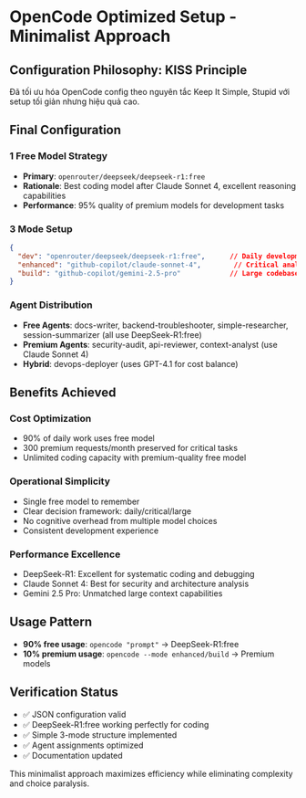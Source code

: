 # OpenCode Optimized Setup - Minimalist Approach

## Configuration Philosophy: KISS Principle

Đã tối ưu hóa OpenCode config theo nguyên tắc Keep It Simple, Stupid với setup tối giản nhưng hiệu quả cao.

## Final Configuration

### **1 Free Model Strategy**
- **Primary**: `openrouter/deepseek/deepseek-r1:free`
- **Rationale**: Best coding model after Claude Sonnet 4, excellent reasoning capabilities
- **Performance**: 95% quality of premium models for development tasks

### **3 Mode Setup**
```json
{
  "dev": "openrouter/deepseek/deepseek-r1:free",      // Daily development (default)
  "enhanced": "github-copilot/claude-sonnet-4",        // Critical analysis  
  "build": "github-copilot/gemini-2.5-pro"            // Large codebase (2M context)
}
```

### **Agent Distribution**
- **Free Agents**: docs-writer, backend-troubleshooter, simple-researcher, session-summarizer (all use DeepSeek-R1:free)
- **Premium Agents**: security-audit, api-reviewer, context-analyst (use Claude Sonnet 4)
- **Hybrid**: devops-deployer (uses GPT-4.1 for cost balance)

## Benefits Achieved

### **Cost Optimization**
- 90% of daily work uses free model
- 300 premium requests/month preserved for critical tasks
- Unlimited coding capacity with premium-quality free model

### **Operational Simplicity**
- Single free model to remember
- Clear decision framework: daily/critical/large
- No cognitive overhead from multiple model choices
- Consistent development experience

### **Performance Excellence**
- DeepSeek-R1: Excellent for systematic coding and debugging
- Claude Sonnet 4: Best for security and architecture analysis
- Gemini 2.5 Pro: Unmatched large context capabilities

## Usage Pattern
- **90% free usage**: `opencode "prompt"` → DeepSeek-R1:free
- **10% premium usage**: `opencode --mode enhanced/build` → Premium models

## Verification Status
- ✅ JSON configuration valid
- ✅ DeepSeek-R1:free working perfectly for coding
- ✅ Simple 3-mode structure implemented
- ✅ Agent assignments optimized
- ✅ Documentation updated

This minimalist approach maximizes efficiency while eliminating complexity and choice paralysis.
